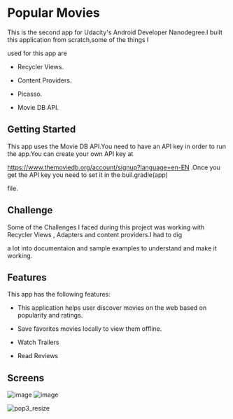 # Popular Movies
This is the second app for Udacity's Android Developer Nanodegree.I built this application from scratch,some of the things I 

used for this app are 

* Recycler Views.

* Content Providers. 

* Picasso.

* Movie DB API.

## Getting Started
This app uses the Movie DB API.You need to have an API key in order to run the app.You can create your own API key at 

https://www.themoviedb.org/account/signup?language=en-EN .Once you get the API key you need to set it in the buil.gradle(app) 

file.

## Challenge

Some of the Challenges I faced during this project was working with Recycler Views , Adapters and content providers.I had to dig

a lot into documentaion and sample examples to understand and make it working.

## Features

This app has the following features:

* This application helps user discover movies on the web based on popularity and ratings. 

* Save favorites movies locally to view them offline.

* Watch Trailers

* Read Reviews

## Screens

![image](https://user-images.githubusercontent.com/16161998/37556529-dd83aa4a-29b4-11e8-8eb1-013a055c5753.png)                 ![image](https://user-images.githubusercontent.com/16161998/37556537-f31e8d48-29b4-11e8-8f4a-4caedae50ee0.png)
           






![pop3_resize](https://user-images.githubusercontent.com/16161998/37556484-197113a4-29b4-11e8-9615-9e3bd5c77cec.png)
